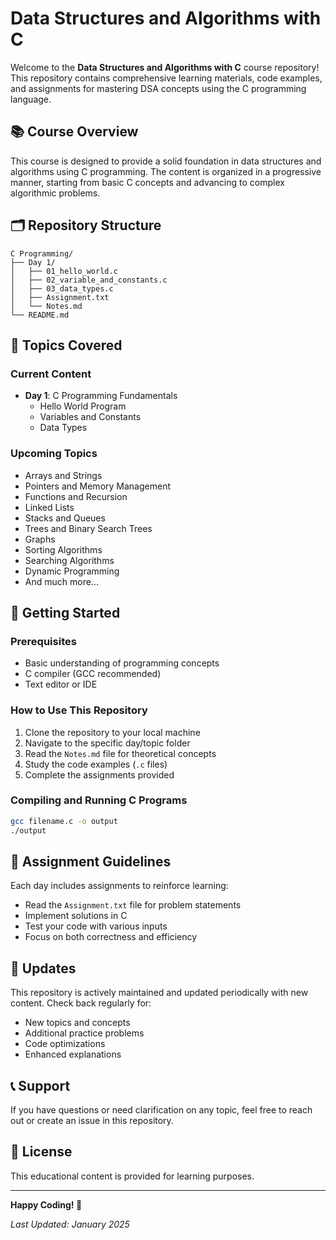 # Data Structures and Algorithms with C

Welcome to the **Data Structures and Algorithms with C** course repository! This repository contains comprehensive learning materials, code examples, and assignments for mastering DSA concepts using the C programming language.

## 📚 Course Overview

This course is designed to provide a solid foundation in data structures and algorithms using C programming. The content is organized in a progressive manner, starting from basic C concepts and advancing to complex algorithmic problems.

## 🗂️ Repository Structure

```
C Programming/
├── Day 1/
│   ├── 01_hello_world.c
│   ├── 02_variable_and_constants.c
│   ├── 03_data_types.c
│   ├── Assignment.txt
│   └── Notes.md
└── README.md
```

## 📖 Topics Covered

### Current Content
- **Day 1**: C Programming Fundamentals
  - Hello World Program
  - Variables and Constants
  - Data Types

### Upcoming Topics
- Arrays and Strings
- Pointers and Memory Management
- Functions and Recursion
- Linked Lists
- Stacks and Queues
- Trees and Binary Search Trees
- Graphs
- Sorting Algorithms
- Searching Algorithms
- Dynamic Programming
- And much more...

## 🚀 Getting Started

### Prerequisites
- Basic understanding of programming concepts
- C compiler (GCC recommended)
- Text editor or IDE

### How to Use This Repository
1. Clone the repository to your local machine
2. Navigate to the specific day/topic folder
3. Read the `Notes.md` file for theoretical concepts
4. Study the code examples (`.c` files)
5. Complete the assignments provided

### Compiling and Running C Programs
```bash
gcc filename.c -o output
./output
```

## 📝 Assignment Guidelines

Each day includes assignments to reinforce learning:
- Read the `Assignment.txt` file for problem statements
- Implement solutions in C
- Test your code with various inputs
- Focus on both correctness and efficiency

## 🔄 Updates

This repository is actively maintained and updated periodically with new content. Check back regularly for:
- New topics and concepts
- Additional practice problems
- Code optimizations
- Enhanced explanations

## 📞 Support

If you have questions or need clarification on any topic, feel free to reach out or create an issue in this repository.

## 📄 License

This educational content is provided for learning purposes.

---

**Happy Coding! 🎯**

*Last Updated: January 2025*